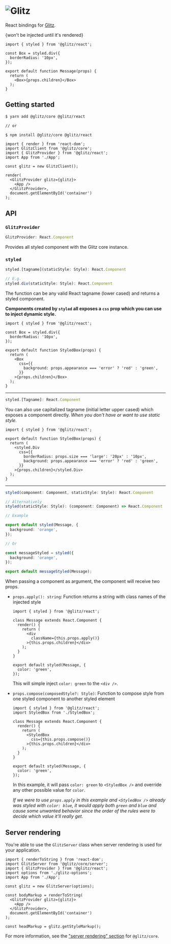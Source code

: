 # ![Glitz](https://github.com/frenic/glitz/raw/master/glitz.svg?sanitize=true)

React bindings for [Glitz](https://github.com/frenic/glitz/).

{won't be injected until it's rendered}

```tsx
import { styled } from '@glitz/react';

const Box = styled.div({
  borderRadius: '10px',
});

export default function Message(props) {
  return (
    <Box>{props.children}</Box>
  );
}
```

## Getting started

```bash
$ yarn add @glitz/core @glitz/react

// or

$ npm install @glitz/core @glitz/react
```

```tsx
import { render } from 'react-dom';
import GlitzClient from '@glitz/core';
import { GlitzProvider } from '@glitz/react';
import App from './App';

const glitz = new GlitzClient();

render(
  <GlitzProvider glitz={glitz}>
    <App />
  </GlitzProvider>,
  document.getElementById('container')
);
```

## API

### `GlitzProvider`

```ts
GlitzProvider: React.Component
```

Provides all styled component with the Glitz core instance.

### `styled`

```ts
styled.[tagname](staticStyle: Style): React.Component

// E.g.
styled.div(staticStyle: Style): React.Component
```

The function can be any valid React tagname (lower cased) and returns a styled component.

**Components created by `styled` all exposes a `css` prop which you can use to inject dynamic style.**

```tsx
import { styled } from '@glitz/react';

const Box = styled.div({
  borderRadius: '10px',
});

export default function StyledBox(props) {
  return (
    <Box
      css={{
        background: props.appearance === 'error' ? 'red' : 'green',
      }}
    >{props.children}</Box>
  );
}
```

---

```ts
styled.[Tagname]: React.Component
```

You can also use capitalized tagname (initial letter upper cased) which exposes a component directly. _When you don't have or want to use static style._

```tsx
import { styled } from '@glitz/react';

export default function StyledBox(props) {
  return (
    <styled.Div
      css={{
        borderRadius: props.size === 'large': '20px' : '10px',
        background: props.appearance === 'error' ? 'red' : 'green',
      }}
    >{props.children}</styled.Div>
  );
}
```

---

```ts
styled(component: Component, staticStyle: Style): React.Component

// Alternatively
styled(staticStyle: Style): (component: Component) => React.Component

// Example

export default styled(Message, {
  background: 'orange',
});

// Or

const messageStyled = styled({
  background: 'orange',
});

export default messageStyled(Message);
```

When passing a component as argument, the component will receive two props.

- `props.apply(): string`: Function returns a string with class names of the injected style

  ```tsx
  import { styled } from '@glitz/react';

  class Message extends React.Component {
    render() {
      return (
        <div
          className={this.props.apply()}
        >{this.props.children}</div>
      );
    }
  }

  export default styled(Message, {
    color: 'green',
  });
  ```

  This will simple inject `color: green` to the `<div />`.

- `props.compose(composedStyle?: Style)`: Function to compose style from one styled component to another styled element

  ```tsx
  import { styled } from '@glitz/react';
  import StyledBox from './StyledBox';

  class Message extends React.Component {
    render() {
      return (
        <StyledBox
          css={this.props.compose()}
        >{this.props.children}</div>
      );
    }
  }

  export default styled(Message, {
    color: 'green',
  });
  ```

  In this example, it will pass `color: green` to `<StyledBox />` and override any other possible value for `color`.
  
  _If we were to use `props.apply` in this example and `<StyledBox />` already was styled with `color: blue`, it would apply both `green` and `blue` and cause some unwanted behavior since the order of the rules were to decide which value it'll really get._

## Server rendering

You're able to use the `GlitzServer` class when server rendering is used for your application.

```tsx
import { renderToString } from 'react-dom';
import GlitzServer from '@glitz/core/server';
import { GlitzProvider } from '@glitz/react';
import options from './glitz-options';
import App from './App';

const glitz = new GlitzServer(options);

const bodyMarkup = renderToString(
  <GlitzProvider glitz={glitz}>
    <App />
  </GlitzProvider>,
  document.getElementById('container')
);

const headMarkup = glitz.getStyleMarkup();
```

For more information, see the ["server rendering" section](https://github.com/frenic/glitz/#server-rendering) for `@glitz/core`.
